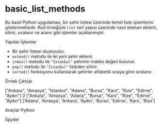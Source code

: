 # basic_list_methods

Bu basit Python uygulaması, bir şehir listesi üzerinde temel liste işlemlerini göstermektedir. Kod örneğiyle `list` veri yapısı üzerinde nasıl eleman eklenir, silinir, sıralanır ve aranır gibi işlemler açıklanmıştır.

Yapılan İşlemler

- Bir şehir listesi oluşturulur.
- `extend()` metodu ile iki yeni şehir eklenir.
- `index()` metodu ile `"İstanbul"` şehrinin indeks değeri bulunur.
- `pop()` metodu ile `"İstanbul"` listeden silinir.
- `sorted()` fonksiyonu kullanılarak şehirler alfabetik sıraya göre sıralanır.

 Örnek Çıktılar

["Ankara", "Amasya", "İstanbul", "Adana", "Bursa", "Kars", "Rize", "Edirne", "Aydın"]
2
["Ankara", "Amasya", "Adana", "Bursa", "Kars", "Rize", "Edirne", "Aydın"]
['Adana', 'Amasya', 'Ankara', 'Aydın', 'Bursa', 'Edirne', 'Kars', 'Rize']

Araçlar
Python

Spyder
